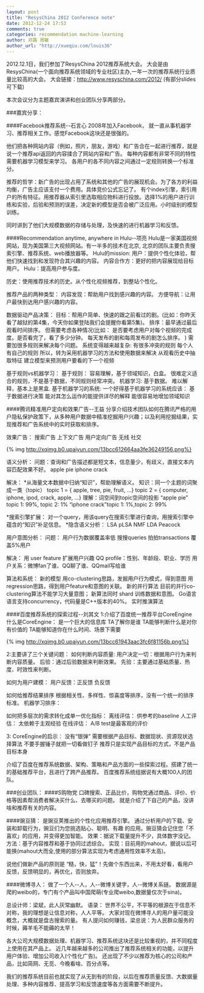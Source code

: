 ```yaml
---
layout: post
title: "ResysChina 2012 Conference note"
date: 2012-12-24 17:53
comments: true
categories: recommendation machine-learning
author: 邓路 周敏
author_url: "http://xueqiu.com/louis36"
---
```

2012.12.1日，我们参加了ResysChina 2012推荐系统大会。
大会是由ResysChina(一个面向推荐系统领域的专业社区)主办,一年一次的推荐系统行业质量比较高的大会。
大会链接：http://www.resyschina.com/2012/ (有部分slides可下载)


本次会议分为主题嘉宾演讲和创业团队分享两部分。

###嘉宾分享：

####Facebook推荐系统--石言心
2008年加入Facebook， 就一直从事机器学习、推荐相关工作。感觉Facebook这块还是很强的。

他们把各种网站内容（例如，照片，朋友，游戏）和广告合在一起进行推荐，就是说一个推荐api返回的内容揉合了网站内容和广告。
每种内容都有非常不同的特性需要机器学习模型来学习。
各用户的各不同内容之间通过一定规则转换一个标准分。

推荐的哲学：新广告的出现占用了系统和其他的广告的展现机会。为了各方的利益均衡，广告主应该支付一个费用。具体竞价公式忘记了。
有个index引擎，索引用户的所有特征。用推荐器从索引里选取相应物料进行投放。选择1%的用户进行训练和实验，后验和预测的误差，决定新的模型是否会被广泛应用。小时级别的模型训练。

同时讲到了他们大规模数据的存储与处理，及快速的进行机器学习和反馈。

####Recommendation anytime, anywhere in Hulu--项亮
Hulu是一家美国视频网站，现为美国第三大视频网站。有一半多的技术在北京, 北京的团队主要负责搜索引擎、推荐系统、web播放器等。
Hulu的mission:
用户：提供个性化体验，帮他们快速找到和发现符合其兴趣的内容。
内容合作方：更好的把内容展现给目标用户。
Hulu：提高用户参与度。

历史：使用推荐技术的历史。从个性化视频推荐，到整站个性化。

推荐产品的两种类型：
内容发现：帮助用户找到感兴趣的内容。
方便导航：让用户最快到达用户感兴趣的内容。

数据驱动产品决策：
目标：帮用户简单、快速的跟之前看过的剧。(比如：你昨天看了越狱的第4集，今天你如果登陆我们会提醒你看第5集)。
排序：最早通过最后观看时间排序。
但需要考虑各种情况(比如：
是否要考虑用户对每个视频的完成度。是否看完了，看了多少分钟。
每天发布的剧和每周发布的剧怎么排序。
)
需要加很多规则来解决每个问题。
系统变得越来越复杂:
有很多冲突的规则
每个人有自己的规则
所以，转为采用机器学习的方法和使用数据来解决
从观看历史中抽取特征
建立模型来预测用户要看的下一个视频

基于规则vs机器学习：
基于规则：
容易理解，基于领域知识，白盒。
很难定义适合的规则，不是基于数据，不同规则经常冲突。
机器学习:
基于数据。
难以解释，基本上是黑盒.
基于机器学习的系统:
一个好得基于机器学习的系统应该：
基于数据进行决策
能对其怎么运作的能提供详尽的解释
能很容易地增加领域知识


####腾讯精准用户定向和效果广告--王益
分享介绍技术团队如何在腾讯严格的用户隐私保护政策下，从多种用户数据中精准挖掘用户兴趣；以及利用挖掘结果，实现推荐和广告系统中的实时获取和排序。

效果广告：
搜索广告
上下文广告
用户定向广告
无线
社交

{% img http://xqimg.b0.upaiyun.com/13bcc612664aa3fe36249156.png%}

语义分析：
问题：查询和广告描述都是短文本，信息量少，有歧义，直接文本内容匹配效果不好。
apple pie
iphone crack

解决：
*从海量文本数据中归纳“知识”，帮助理解语义。
知识：同一个主题的词聚成一类（topic）
topic 1 = { apple, tree, pie, fruit, …}
topic 2 = { computer, iphone, ipod, crack, apple, …}
理解：词空间到topic空间的投影
“apple pie” topic 1: 99%, topic 2: 1%
“iphone crack”topic 1: 1%,topic 2: 99%

*搜索引擎扩展：
对一个query，用该query在搜索引擎进行查询，用搜索引擎中蕴含的“知识”补足信息。
*隐含语义分析：
LSA pLSA NMF LDA Peacock 

用户意图分析：
问题：
用户行为数据覆盖率低
搜搜queries
拍拍transactions
覆盖5%用户

解决：
用 user feature 扩展用户兴趣
QQ profile：性别、年龄段、职业、学历
用户关系：微博fan了谁、QQ聊了谁、QQmail写给谁

算法和系统：
新的模型
用co-clustering思路，发掘用户行为模式，得到意图
用regression思路，得到用户feature和意图的关联。
新的并行算法
目前的并行co-clustering算法不能学习大量意图；
新算法同时 shard 训练数据和意图。
Go语言
语言支持concurrency，代码量是C++版本的40%。
实时推演算法

####百度推荐系统的探索过程--刘其文
 1:介绍了百度统一推荐平台CoreEngine
 什么是CoreEngine：
是一个巨大的信息库
TA了解你是谁
TA能够判断什么是对你有价值的
TA能够知道你在什么时间、场景下需要

{% img http://xqimg.b0.upaiyun.com/13bcc61943aac3fc6f81156b.png%}

2:主要讲了三个关键问题： 
如何判断内容质量:
用户决定一切：根据用户行为来判断内容质量。
后验：通过后验数据来判断效果。
先验：主要通过基础质量、热度、时效性来判断。

如何为用户建模：
用户反馈：正反馈 负反馈

如何给推荐结果排序
根据相关性、多样性、惊喜度等排序，没有一个统一的排序标准。
机器学习排序：

如何把多层次的需求转化成单一优化指标：
离线评估：
供参考的baseline
人工评估：
太依赖于主观经验
在线评估：
A/B test是最客观的评价

3: CoreEngine的启示：
没有“银弹”
需要根据产品目标、数据现状、资源现状选择算法
不要手握锤子就把一切看做钉子
推荐只是实现产品目标的方式，不是产品目标本身


介绍了百度在推荐系统数据、架构、策略和产品方面的一些探索过程。搭建了统一的基础推荐平台，且进行了跨产品推荐。
百度推荐系统组据说有大概100人的团队。

###创业团队：
####S购物党
口碑搜索、正品比价，购物党通过商品、评价、价格等因素帮消费者解决买什么、去哪买的问题。
就是介绍了下自己的产品，没讲啥和推荐有关的内容。


####豌豆猜：
是豌豆荚推出的个性化应用推荐引擎。
通过分析用户的下载、安装和卸载行为，豌豆们为您挑选贴心、聪明、有趣 的应用。豌豆猜会记住您「不喜欢」的应用，并变得更加智能。
效果：据说下载量提升不少，具体数字没记。
方法：基于内容推荐和基于协同过滤综合。
实现：目前用的mahout，据说以后可能换(mahout大而全,使用的部分算法实现为考虑通用性效率不太高)。

说他们做新产品的原则是 “糙，快，猛”！先做个东西出来，不用太好看，看用户反馈，反馈明显的，再优化，否则放弃。

####微博寻人：
做了一个人--人，人--微博关键字，人--微博关系链。
数据源是爬的weibo的，专门有个产品叫中国爬萌(专业爬weibo,数据量仅次于sina)。

总设计师：梁斌，此人灰常幽默。
语录：
世界不公平，不平等的根源在于信息不对称，我的理想是让信息对称，人人平等。
大家对现在微博寻人的用户量可能没概念，大概就是盘古搜索的量。
有人提问如何赚钱，梁总说：为人民群众服务的时候，薅羊毛不能薅的太早！


各大公司大规模数据处理、机器学习、推荐系统这块还是比较重视的，并不同程度上使用在其产品上。
近几年越来越多的公司推出了推荐系统相关的功能，以提升用户体验、增加公司收入(个性化广告)。
还出现了不少以推荐为核心的公司和产品，比如简网、无觅、今晚看啥、百分点等。

我们的推荐系统目前也就实现了从无到有的阶段，以后在推荐质量反馈、大数据量处理、多种内容推荐、提高学习和反馈速度等各方面需要不断提升。
